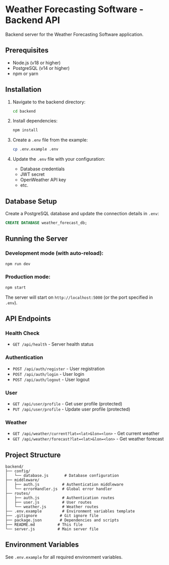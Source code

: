 # Weather Forecasting Software - Backend API

Backend server for the Weather Forecasting Software application.

## Prerequisites

- Node.js (v18 or higher)
- PostgreSQL (v14 or higher)
- npm or yarn

## Installation

1. Navigate to the backend directory:
   ```bash
   cd backend
   ```

2. Install dependencies:
   ```bash
   npm install
   ```

3. Create a `.env` file from the example:
   ```bash
   cp .env.example .env
   ```

4. Update the `.env` file with your configuration:
   - Database credentials
   - JWT secret
   - OpenWeather API key
   - etc.

## Database Setup

Create a PostgreSQL database and update the connection details in `.env`:

```sql
CREATE DATABASE weather_forecast_db;
```

## Running the Server

### Development mode (with auto-reload):
```bash
npm run dev
```

### Production mode:
```bash
npm start
```

The server will start on `http://localhost:5000` (or the port specified in `.env`).

## API Endpoints

### Health Check
- `GET /api/health` - Server health status

### Authentication
- `POST /api/auth/register` - User registration
- `POST /api/auth/login` - User login
- `POST /api/auth/logout` - User logout

### User
- `GET /api/user/profile` - Get user profile (protected)
- `PUT /api/user/profile` - Update user profile (protected)

### Weather
- `GET /api/weather/current?lat=<lat>&lon=<lon>` - Get current weather
- `GET /api/weather/forecast?lat=<lat>&lon=<lon>` - Get weather forecast

## Project Structure

```
backend/
├── config/
│   └── database.js       # Database configuration
├── middleware/
│   ├── auth.js          # Authentication middleware
│   └── errorHandler.js  # Global error handler
├── routes/
│   ├── auth.js          # Authentication routes
│   ├── user.js          # User routes
│   └── weather.js       # Weather routes
├── .env.example         # Environment variables template
├── .gitignore          # Git ignore file
├── package.json        # Dependencies and scripts
├── README.md          # This file
└── server.js          # Main server file
```

## Environment Variables

See `.env.example` for all required environment variables.
